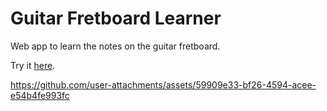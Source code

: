 # Guitar Fretboard Learner

Web app to learn the notes on the guitar fretboard.

Try it [here](https://guitar-fretboard-learner-zeta.vercel.app/). 

https://github.com/user-attachments/assets/59909e33-bf26-4594-acee-e54b4fe993fc
